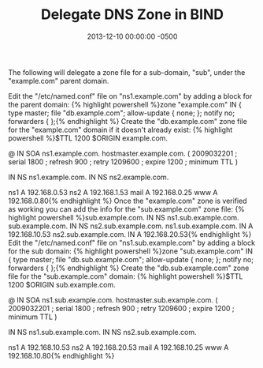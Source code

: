 ﻿---
layout: post
title:  Delegate DNS Zone in BIND
date:   2013-12-10 00:00:00 -0500
categories: IT
---






The following will delegate a zone file for a sub-domain, "sub", under the "example.com" parent domain.

Edit the "/etc/named.conf" file on "ns1.example.com" by adding a block for the parent domain:
{% highlight powershell %}zone "example.com" IN {
type master;
file "db.example.com";
allow-update { none; };
notify no;
forwarders { };{% endhighlight %}
Create the "db.example.com" zone file for the "example.com" domain if it doesn't already exist:
{% highlight powershell %}$TTL 1200
$ORIGIN example.com.

@       IN      SOA     ns1.example.com.  hostmaster.example.com. (
2009032201      ; serial
1800            ; refresh
900             ; retry
1209600         ; expire
1200            ; minimum TTL
)

IN      NS      ns1.example.com.
IN      NS      ns2.example.com.

ns1     A       192.168.0.53
ns2     A       192.168.1.53
mail    A       192.168.0.25
www     A       192.168.0.80{% endhighlight %}
Once the "example.com" zone is verified as working you can add the info for the "sub.example.com" zone file:
{% highlight powershell %}sub.example.com.       IN   NS  ns1.sub.example.com.
sub.example.com.       IN   NS  ns2.sub.example.com.
ns1.sub.example.com.   IN   A   192.168.10.53
ns2.sub.example.com.   IN   A   192.168.20.53{% endhighlight %}
Edit the "/etc/named.conf" file on "ns1.sub.example.com" by adding a block for the sub domain:
{% highlight powershell %}zone "sub.example.com" IN {
type master;
file "db.sub.example.com";
allow-update { none; };
notify no;
forwarders { };{% endhighlight %}
Create the "db.sub.example.com" zone file for the "sub.example.com" domain:
{% highlight powershell %}$TTL 1200
$ORIGIN sub.example.com.

@       IN      SOA     ns1.sub.example.com.  hostmaster.sub.example.com. (
2009032201      ; serial
1800            ; refresh
900             ; retry
1209600         ; expire
1200            ; minimum TTL
)

IN      NS      ns1.sub.example.com.
IN      NS      ns2.sub.example.com.

ns1     A       192.168.10.53
ns2     A       192.168.20.53
mail    A       192.168.10.25
www     A       192.168.10.80{% endhighlight %}



